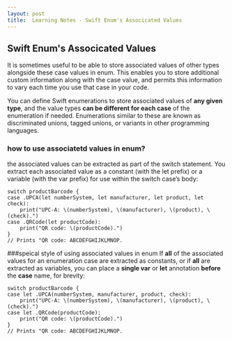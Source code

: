 ```yaml
---
layout: post
title:  Learning Notes - Swift Enum's Associcated Values
---
```

## Swift Enum's Associcated Values

It is sometimes useful to be able to store associated values of other types alongside these case values in enum. This enables you to store additional custom information along with the case value, and permits this information to vary each time you use that case in your code.

You can define Swift enumerations to store associated values of **any given type**, and the value types **can be different for each case** of the enumeration if needed. Enumerations similar to these are known as discriminated unions, tagged unions, or variants in other programming languages.

### how to use associatetd values in enum?
the associated values can be extracted as part of the switch statement. You extract each associated value as a constant (with the let prefix) or a variable (with the var prefix) for use within the switch case’s body:

```
switch productBarcode {
case .UPCA(let numberSystem, let manufacturer, let product, let check):
    print("UPC-A: \(numberSystem), \(manufacturer), \(product), \(check).")
case .QRCode(let productCode):
    print("QR code: \(productCode).")
}
// Prints "QR code: ABCDEFGHIJKLMNOP. 
```
###speical style of using associated values in enum
If **all** of the associated values for an enumeration case are extracted as constants, or if **all** are extracted as variables, you can place a **single var** or **let** annotation **before** the **case** name, for brevity:

```
switch productBarcode {
case let .UPCA(numberSystem, manufacturer, product, check):
    print("UPC-A: \(numberSystem), \(manufacturer), \(product), \(check).")
case let .QRCode(productCode):
    print("QR code: \(productCode).")
}
// Prints "QR code: ABCDEFGHIJKLMNOP.
```


